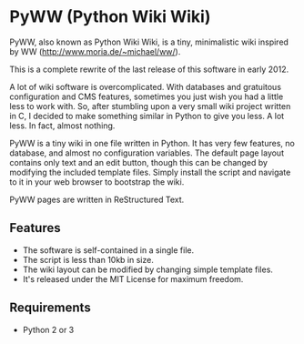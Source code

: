 PyWW (Python Wiki Wiki)
=======================

PyWW, also known as Python Wiki Wiki, is a tiny, minimalistic wiki inspired by WW (http://www.moria.de/~michael/ww/).

This is a complete rewrite of the last release of this software in early 2012.

A lot of wiki software is overcomplicated. With databases and gratuitous configuration and CMS features, sometimes you
just wish you had a little less to work with. So, after stumbling upon a very small wiki project written in C, I
decided to make something similar in Python to give you less. A lot less. In fact, almost nothing.

PyWW is a tiny wiki in one file written in Python. It has very few features, no database, and almost no configuration
variables. The default page layout contains only text and an edit button, though this can be changed by modifying the
included template files. Simply install the script and navigate to it in your web browser to bootstrap the wiki.

PyWW pages are written in ReStructured Text.

Features
--------

* The software is self-contained in a single file.
* The script is less than 10kb in size.
* The wiki layout can be modified by changing simple template files.
* It's released under the MIT License for maximum freedom.

Requirements
------------

* Python 2 or 3
